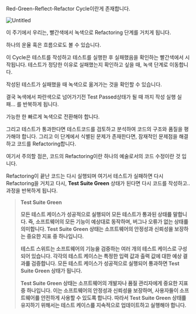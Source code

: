 Red-Green-Reflect-Refactor Cycle이란게 존재합니다.

![Untitled](https://s3-us-west-2.amazonaws.com/secure.notion-static.com/964d3b36-9d69-47f3-ab57-e22832286abf/Untitled.png)

이 주기에서 우리는, 빨간색에서 녹색으로 Refactoring 단계를 거치게 됩니다.

하나의 운율 혹은 흐름으로도 볼 수 있습니다.

이 Cycle은 테스트를 작성하고 테스트를 실행한 후 실패했음을 확인하는 빨간색에서 시작됩니다. 테스트가 정당한 이유로 실패했는지 확인하고 싶을 때, 녹색 단계로 이동합니다.

작성된 테스트가 실패했을 때 녹색으로 옮겨가는 것을 확인할 수 있습니다.

결국 녹색에서 파란색으로 넘어가기전 Test Passed상태가 될 때 까지 작성 실행 실패… 를 반복하게 됩니다.

가능한 한 빠르게 녹색으로 전환해야 합니다.

그리고 테스트가 통과한다면 테스트코드를 검토하고 분석하여 코드의 구조와 품질을 평가해야 합니다. 그리고 이 단계에서 식별된 문제가 존재한다면, 잠재적인 문제점을 해결하고 코드를 Refactoring합니다.

여기서 주의할 점은, 코드의 Refactoring이란 하나의 예술로서의 코드 수정이란 것 입니다.

Refactoring이 끝난 코드는 다시 실행되며 여기서 테스트가 실패하면 다시 Refactoring을 거치고 다시, **Test Suite Green** 상태가 된다면 다시 코드를 작성하고.. 과정을 반복하게 됩니다.

> **Test Suite Green**
> 
> 
> **모든 테스트 케이스가 성공적으로 실행되어 모든 테스트가 통과된 상태를 말합니다. 즉, 소프트웨어의 모든 기능이 예상대로 동작하며, 버그나 오류가 없는 상태를 의미합니다. Test Suite Green 상태는 소프트웨어의 안정성과 신뢰성을 보장하는 중요한 지표 중 하나입니다.**
> 
> **테스트 스위트는 소프트웨어의 기능을 검증하는 여러 개의 테스트 케이스로 구성되어 있습니다. 각각의 테스트 케이스는 특정한 입력 값과 출력 값에 대한 예상 결과를 검증합니다. 모든 테스트 케이스가 성공적으로 실행되어 통과하면 Test Suite Green 상태가 됩니다.**
> 
> **Test Suite Green 상태는 소프트웨어의 개발자나 품질 관리자에게 중요한 지표 중 하나입니다. 이는 소프트웨어의 안정성과 신뢰성을 보장하며, 사용자들이 소프트웨어를 안전하게 사용할 수 있도록 합니다. 따라서 Test Suite Green 상태를 유지하기 위해서는 테스트 케이스를 지속적으로 업데이트하고 실행해야 합니다.**
>